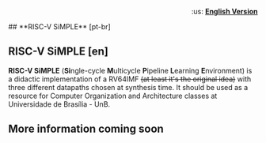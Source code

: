 <p style="text-align: right;"> :us: <a href=#><b>English Version</b></a> </p>
## **RISC-V SiMPLE** [pt-br]





## **RISC-V SiMPLE** [en]

**RISC-V SiMPLE** (**Si**ngle-cycle **M**ulticycle **P**ipeline **L**earning **E**nvironment) is a didactic implementation of a RV64IMF ~~(at least it's the original idea)~~ with three different datapaths chosen at synthesis time. It should be used as a resource for Computer Organization and Architecture classes at Universidade de Brasília - UnB.

## More information coming soon
